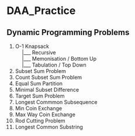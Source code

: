 # DAA_Practice

## Dynamic Programming Problems

1.  O-1 Knapsack<br>
    &emsp;   |___ Recursive<br>
    &emsp;   |___ Memonisation / Bottom Up<br>
    &emsp;   |___ Tabulation / Top Down<br>
2.  Subset Sum Problem<br>
3.  Count Subset Sum Problem<br>
4.  Equal Sum Partition <br>
5.  Minimal Subset Difference<br>
6.  Target Sum Problem <br>
7.  Longest Commmon Subsequence<br>
8.  Min Coin Exchange <br>
9.  Max Way Coin Exchange
10. Rod Cutting Problem 
11. Longest Common Substring



